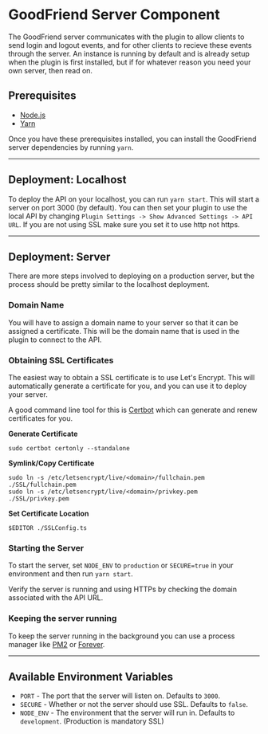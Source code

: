# GoodFriend Server Component
The GoodFriend server communicates with the plugin to allow clients to send login and logout events, and for other clients to recieve these events through the server. An instance is running by default and is already setup when the plugin is first installed, but if for whatever reason you need your own server, then read on.

## Prerequisites
- [Node.js](https://nodejs.org/en/)
- [Yarn](https://yarnpkg.com/getting-started/install)

Once you have these prerequisites installed, you can install the GoodFriend server dependencies by running `yarn`.

--- 
## Deployment: Localhost
To deploy the API on your localhost, you can run `yarn start`. This will start a server on port 3000 (by default). You can then set your plugin to use the local API by changing `Plugin Settings -> Show Advanced Settings -> API URL`. If you are not using SSL make sure you set it to use http not https.

---

## Deployment: Server
There are more steps involved to deploying on a production server, but the process should be pretty similar to the localhost deployment.

### Domain Name
You will have to assign a domain name to your server so that it can be assigned a certificate. This will be the domain name that is used in the plugin to connect to the API.

### Obtaining SSL Certificates
The easiest way to obtain a SSL certificate is to use Let's Encrypt. This will automatically generate a certificate for you, and you can use it to deploy your server. 

A good command line tool for this is [Certbot](https://certbot.eff.org/) which can generate and renew certificates for you. 

**Generate Certificate**
```
sudo certbot certonly --standalone
```

**Symlink/Copy Certificate**
```
sudo ln -s /etc/letsencrypt/live/<domain>/fullchain.pem ./SSL/fullchain.pem
sudo ln -s /etc/letsencrypt/live/<domain>/privkey.pem ./SSL/privkey.pem
```

**Set Certificate Location**
```
$EDITOR ./SSLConfig.ts
```

### Starting the Server
To start the server, set `NODE_ENV` to `production` or `SECURE=true` in your environment and then run `yarn start`.

Verify the server is running and using HTTPs by checking the domain associated with the API URL.

### Keeping the server running
To keep the server running in the background you can use a process manager like [PM2](https://pm2.io/) or [Forever](https://npmjs.com/package/forever).

---

## Available Environment Variables
- `PORT` - The port that the server will listen on. Defaults to `3000`.
- `SECURE` - Whether or not the server should use SSL. Defaults to `false`.
- `NODE_ENV` - The environment that the server will run in. Defaults to  `development`. (Production is mandatory SSL)
